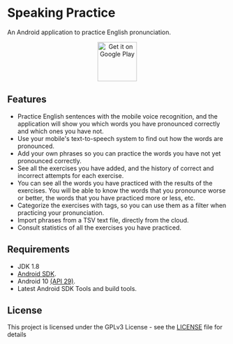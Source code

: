 # Speaking Practice

An Android application to practice English pronunciation.

<p align="center">
<a href='https://play.google.com/store/apps/details?id=com.clloret.speakingpractice&pcampaignid=pcampaignidMKT-Other-global-all-co-prtnr-py-PartBadge-Mar2515-1'><img alt='Get it on Google Play' src='https://play.google.com/intl/es/badges/static/images/badges/en_badge_web_generic.png' height='90px'/></a>
</p>

## Features

-   Practice English sentences with the mobile voice recognition, and the application will show you which words you have pronounced correctly and which ones you have not.
-   Use your mobile's text-to-speech system to find out how the words are pronounced.
-   Add your own phrases so you can practice the words you have not yet pronounced correctly.
-   See all the exercises you have added, and the history of correct and incorrect attempts for each exercise.
-   You can see all the words you have practiced with the results of the exercises. You will be able to know the words that you pronounce worse or better, the words that you have practiced more or less, etc.
-   Categorize the exercises with tags, so you can use them as a filter when practicing your pronunciation.
-   Import phrases from a TSV text file, directly from the cloud.
-   Consult statistics of all the exercises you have practiced.

## Requirements

- JDK 1.8
- [Android SDK](http://developer.android.com/sdk/index.html).
- Android 10 [(API 29)](https://developer.android.com/studio/releases/platforms#10).
- Latest Android SDK Tools and build tools.

## License

This project is licensed under the GPLv3 License - see the [LICENSE](LICENSE) file for details

